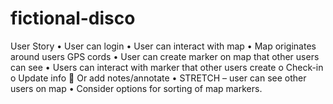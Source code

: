 # fictional-disco

User Story
•	User can login
•	User can interact with map
•	Map originates around users GPS cords
•	User can create marker on map that other users can see
•	Users can interact with marker that other users create
o	Check-in
o	Update info
	Or add notes/annotate
•	STRETCH – user can see other users on map
•	Consider options for sorting of map markers.
